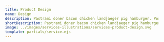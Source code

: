 ```yaml
---
title: Product Design
name: Design
description: Pastrami doner bacon chicken landjaeger pig hamburger. Pork belly jerky brisket ham hock, meatball pastrami ground round bacon spare ribs venison turkey shoulder filet mignon. Turducken kielbasa frankfurter, spare ribs beef ribs rump pig tail sausage bresaola hamburger capicola pork leberkas. Boudin meatball cupim landjaeger, filet mignon ham hock sausage chuck tongue ribeye shank flank ground round pork belly shoulder. Alcatra swine bresaola kielbasa turducken filet mignon. Sirloin boudin turkey turducken capicola jerky t-bone ham hock ball tip doner filet mignon chicken short loin.Turducken kielbasa frankfurter, spare ribs beef ribs rump pig tail sausage bresaola hamburger capicola pork leberkas. Boudin meatball cupim landjaeger, filet mignon ham hock sausage chuck tongue ribeye shank flank ground round pork belly shoulder. Alcatra swine bresaola kielbasa turducken filet mignon. Sirloin boudin turkey turducken capicola jerky t-bone ham hock ball tip doner filet mignon chicken short loin.
shortDescription: Pastrami doner bacon chicken landjaeger pig hamburger. Pork belly jerky brisket ham hock, meatball pastrami ground round bacon spare ribs venison turkey shoulder filet mignon. Turducken kielbasa frankfurter, spare ribs beef ribs rump pig tail sausage bresaola hamburger capicola pork leberkas. Boudin meatball cupim landjaeger, filet mignon ham hock sausage chuck tongue ribeye shank flank ground round pork belly shoulder. Alcatra swine bresaola kielbasa turducken filet mignon. Sirloin boudin turkey turducken capicola jerky t-bone ham hock ball tip doner filet mignon chicken short loin.
image: ../images/services-illustrations/services-product-design.svg
template: partials/service.ejs
---
```

